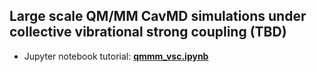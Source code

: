 ## Large scale QM/MM CavMD simulations under collective vibrational strong coupling (TBD)

- Jupyter notebook tutorial: **[qmmm_vsc.ipynb](qmmm_vsc.ipynb)**

